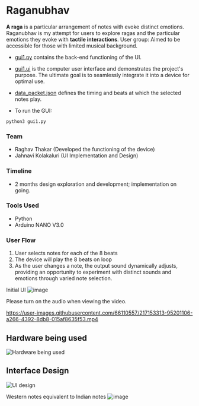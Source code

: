 # Raganubhav

**A raga** is a particular arrangement of notes with evoke distinct emotions. 
Raganubhav is my attempt for users to explore ragas and the particular emotions they evoke with **tactile interactions**. 
User group: Aimed to be accessible for those with limited musical background.

- [gui1.py](https://github.com/jahnsite/Raganubhav/blob/main/gui1.py) contains the back-end functioning of the UI.
- [gui1.ui](https://github.com/jahnsite/Raganubhav/blob/main/gui1.ui) is the computer user interface and demonstrates the project's purpose. The ultimate goal is to seamlessly integrate it into a device for optimal use.
- [data_packet.json](https://github.com/jahnsite/Raganubhav/blob/main/data_packet.json) defines the timing and beats at which the selected notes play.

- To run the GUI:
```
python3 gui1.py
```

### Team
- Raghav Thakar (Developed the functioning of the device)
- Jahnavi Kolakaluri (UI Implementation and Design)

### Timeline
- 2 months design exploration and development; implementation on going.

### Tools Used
- Python
- Arduino NANO V3.0

### User Flow
1. User selects notes for each of the 8 beats
2. The device will play the 8 beats on loop
3. As the user changes a note, the output sound dynamically adjusts, providing an opportunity to experiment with distinct sounds and emotions through varied note selection.

Initial UI
![image](https://user-images.githubusercontent.com/66110557/217150412-3e8989d6-8caf-4e43-b34e-75b3ae3e0eb7.png)

Please turn on the audio when viewing the video. 


https://user-images.githubusercontent.com/66110557/217153313-95201106-a266-4392-8db8-015af8635f53.mp4


## Hardware being used
![Hardware being used](https://user-images.githubusercontent.com/66110557/218710067-640f6cad-1161-472f-8729-78b241b6885b.png)


## Interface Design
![UI design](https://user-images.githubusercontent.com/66110557/218710125-87c3af63-10d7-4a1c-91f9-60f5a896dd88.png)


Western notes equivalent to Indian notes
![image](https://user-images.githubusercontent.com/66110557/218710717-4f6628bc-22e3-46a8-bb62-825c7c2cba5b.png)





